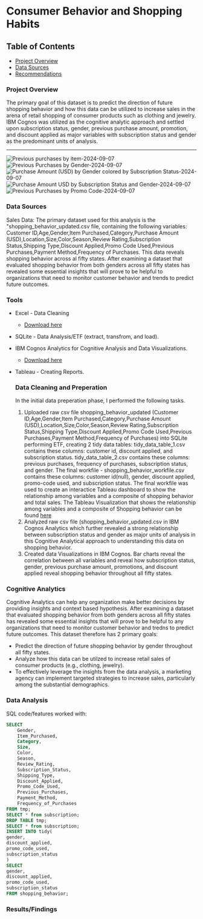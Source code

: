 # Consumer Behavior and Shopping Habits

## Table of Contents

- [Project Overview](#project-overview)
- [Data Sources](#data-sources)
- [Recommendations](#recommendations)

### Project Overview

The primary goal of this dataset is to predict the direction of future shopping behavior and how this data can be utilized to increase sales in the arena of retail shopping of consumer products such as clothing and jewelry. IBM Cognos was utilized as the cognitive analytic approach and settled upon subscription status, gender, previous purchase amount, promotion, and discount applied as major variables with subscription status and gender as the predominant units of analysis.

---
![Previous purchases by item-2024-09-07](https://github.com/user-attachments/assets/b55fad5b-eb75-452f-833e-677fd13bca77)
![Previous Purchases by Gender-2024-09-07](https://github.com/user-attachments/assets/ca0d3292-412a-4dbb-a79b-ddfb5591a830)
![Purchase Amount (USD) by Gender colored by Subscription Status-2024-09-07](https://github.com/user-attachments/assets/acbeab80-dfbc-4bf9-9497-1a45e4e9f966)
![Purchase Amount USD by Subscription Status and Gender-2024-09-07](https://github.com/user-attachments/assets/0f6252ec-e4ef-43d5-b65c-992917952e40)
![Previous Purchases by Promo Code-2024-09-07](https://github.com/user-attachments/assets/0d26c06a-d95a-4b3b-a116-d3f86efc5eb8)



### Data Sources

Sales Data: The primary dataset used for this analysis is the "shopping_behavior_updated.csv file, containing the following variables: Customer ID,Age,Gender,Item Purchased,Category,Purchase Amount (USD),Location,Size,Color,Season,Review Rating,Subscription Status,Shipping Type,Discount Applied,Promo Code Used,Previous Purchases,Payment Method,Frequency of Purchases. This data reveals shopping behavior across al fifty states. After examining a dataset that evaluated shopping behavior from both genders across all fifty states has revealed some essential insights that will prove to be helpful to organizations that need to monitor customer behavior and trends to predict future outcomes.

### Tools

- Excel - Data Cleaning
   - [Download here](https://microsoft.com)
- SQLite - Data Analysis/ETF (extract, transfrom, and load).
- IBM Cognos Analytics for Cognitive Analysis and Data Visualizations.
   - [Download here](https://www.ibm.com/products/cognos-analytics)
- Tableau - Creating Reports.

  ### Data Cleaning and Preperation

  In the initial data preperation phase, I performed the following tasks.
   1. Uploaded raw csv file shopping_behavior_updated (Customer ID,Age,Gender,Item Purchased,Category,Purchase Amount (USD),Location,Size,Color,Season,Review Rating,Subscription Status,Shipping Type,Discount Applied,Promo Code Used,Previous Purchases,Payment Method,Frequency of Purchases) into SQLite performing ETF, creating 2 tidy data tables: tidy_data_table_1.csv contains these columns: customer id, discount applied, and subscription status. tidy_data_table_2.csv contains these columns: previous purchases, frequency of purchases, subscription status, and gender. The final workfile - shopping_behavior_workfile.csv contains these columns: customer id(null), gender, discount applied, promo-code used, and subscription status. The final workfile was used to create an interactice Tableau dashboard to show the relationship among variables and a composite of shopping behavior and total sales. The Tableau Visualization that shows the relationship among variables and a composite of Shopping behavior can be found [here](https://public.tableau.com/views/customer_shopping_behavior/Sheet1?:language=en-US&:sid=&:redirect=auth&:display_count=n&:origin=viz_share_link) 
   2. Analyzed raw csv file (shopping_behavior_updated.csv in IBM Cognos Analytics which further revealed a strong relationship between subscription status and gender as major units of analysis in this Cognitive Analytical approach to understanding this data on shopping behavior.
   3. Created data Visualizations in IBM Cognos. Bar charts reveal the correlation between all variables and reveal how subscription status, gender, previous purchase amount, promotions, and discount applied reveal shopping behavior throughout all fifty states.

### Cognitive Analytics

Cognitive Analytics can help any organization make better decisions by providing insights and context based hypothesis. After examining a dataset that evaluated shopping behavior from both genders across all fifty states has revealed some essential insights that will prove to be helpful to any organizations that need to monitor customer behavior and tredns to predict future outcomes. This dataset therefore has 2 primary goals:

- Predict the direction of future shopping behavior by gender throughout all fifty states.
- Analyze how this data can be utilzed to increase retail sales of consumer products (e.g., clothing, jewelry).
- To effectively leverage the insights from the data analysis, a marketing agency can implement targeted strategies to increase sales, particularly among the substantial demographics.

### Data Analysis

SQL code/features worked with:

```sql
SELECT
    Gender,
    Item_Purchased,
    Category,
    Size,
    Color,
    Season,
    Review_Rating,
    Subscription_Status,
    Shipping_Type,
    Discount_Applied,
    Promo_Code_Used,
    Previous_Purchases,
    Payment_Method,
    Frequency_of_Purchases
FROM tmp;
SELECT * from subscription;
DROP TABLE tmp;
SELECT * from subscription;
INSERT INTO tidy(
gender,
discount_applied,
promo_code_used,
subscription_status
)
SELECT
gender,
discount_applied,
promo_code_used,
subscription_status
FROM shopping_behavior;
```

### Results/Findings
